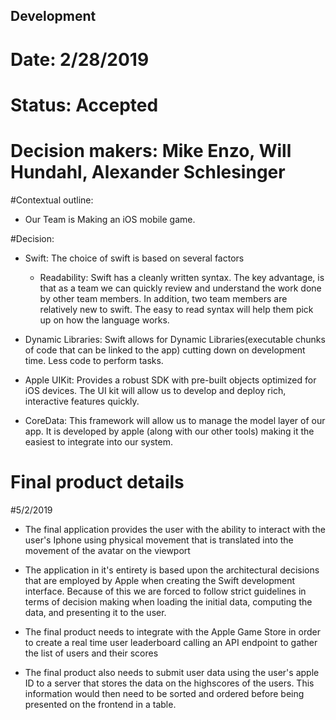 ## Development
# Date: 2/28/2019

# Status: Accepted
# Decision makers: Mike Enzo, Will Hundahl, Alexander Schlesinger

#Contextual outline:
 - Our Team is Making an iOS mobile game.

#Decision:
- Swift: The choice of swift is based on several factors
  - Readability: Swift has a cleanly written syntax. The key advantage, is that as a team we can quickly review and understand the work done by other team members. In addition, two team members are relatively new to swift. The easy to read syntax will help them pick up on how the language works.

- Dynamic Libraries: Swift allows for Dynamic Libraries(executable chunks of code that can be linked to the app) cutting down on development time. Less code to perform tasks.

- Apple UIKit: Provides a robust SDK with pre-built objects optimized for iOS devices. The UI kit will allow us to develop and deploy rich, interactive features quickly.

- CoreData: This framework will allow us to manage the model layer of our app. It is developed by apple (along with our other tools) making it the easiest to integrate into our system.
# Final product details
#5/2/2019

- The final application provides the user with the ability to interact with the user's Iphone using physical movement that is translated into the movement of the avatar on the viewport

- The application in it's entirety is based upon the architectural decisions that are employed by Apple when creating the Swift development interface. Because of this we are forced to follow strict guidelines in terms of decision making when loading the initial data, computing the data, and presenting it to the user. 

- The final product needs to integrate with the Apple Game Store in order to create a real time user leaderboard calling an API endpoint to gather the list of users and their scores 

- The final product also needs to submit user data using the user's apple ID to a server that stores the data on the highscores of the users. This information would then need to be sorted and ordered before being presented on the frontend in a table. 
